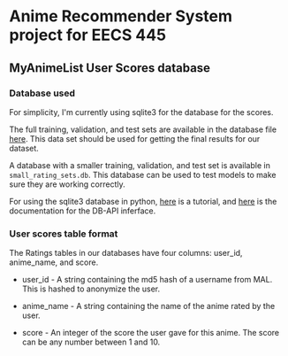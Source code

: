 # Anime Recommender System project for EECS 445


## MyAnimeList User Scores database

### Database used

For simplicity, I'm currently using sqlite3 for the database for the
scores.

The full training, validation, and test sets are available in the
database file
[here](https://mega.nz/#!Ch1kiZYI!94NUzFEc62QojCINUhm-GTCYXECaQqZCXFJsItNYfOE).
This data set should be used for getting the final results for our dataset.

A database with a smaller training, validation, and test set is
available in `small_rating_sets.db`. This database can be used to test
models to make sure they are working correctly.

For using the sqlite3 database in python,
[here](http://zetcode.com/db/sqlitepythontutorial/) is a tutorial, and
[here](https://docs.python.org/2/library/sqlite3.html) is the
documentation for the DB-API inferface.


### User scores table format

The Ratings tables in our databases have four columns: user\_id,
anime\_name, and score.

- user\_id - A string containing the md5 hash of a username from MAL.
  This is hashed to anonymize the user.

- anime\_name - A string containing the name of the anime rated by the
user.

- score - An integer of the score the user gave for this anime. The
  score can be any number between 1 and 10.
